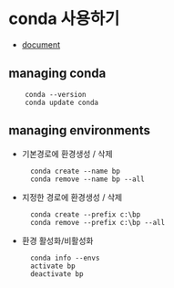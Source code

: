 # conda 사용하기
+ [document](http://conda.pydata.org/docs/index.html)

## managing conda
    
        conda --version
        conda update conda

## managing environments
+ 기본경로에 환경생성 / 삭제 
    
        conda create --name bp
        conda remove --name bp --all

+ 지정한 경로에 환경생성 / 삭제
    
        conda create --prefix c:\bp
        conda remove --prefix c:\bp --all

+ 환경 활성화/비활성화

        conda info --envs
        activate bp
        deactivate bp 

        